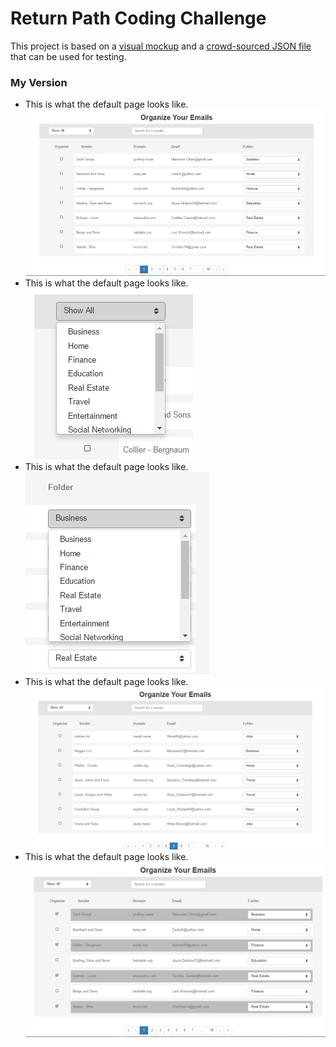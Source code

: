 # Return Path Coding Challenge

This project is based on a [visual mockup](https://drive.google.com/file/d/0B-DG9iFOyKT2ZnlhU2pPQ3lJU1E/view?usp=sharing) and a [crowd-sourced JSON file](https://drive.google.com/file/d/0B-DG9iFOyKT2SDlOaVR3U3Z6SjQ/view?usp=sharing) that can be used for testing.

### My Version
* This is what the default page looks like. 
	![Default](images/Default.png)
* This is what the default page looks like. 
	![FilterDropdown](images/FilterDropdown.png)
* This is what the default page looks like. 
	![FolderDropdown](images/FolderDropdown.png)
* This is what the default page looks like. 
	![Pagination](images/Pagination.png)
* This is what the default page looks like. 
	![SelectGrey](images/SelectGrey.png)